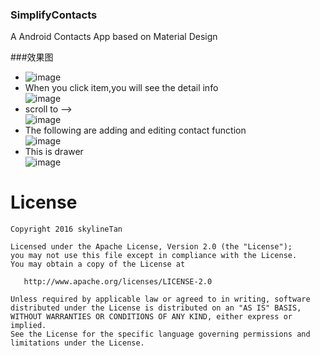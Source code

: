 ### SimplifyContacts
A Android Contacts App based on Material Design

###效果图

 - ![image](https://raw.githubusercontent.com/skylineTan/SimplifyContacts/master/images/img1.png)                      
 - When you click item,you will see the detail info                
![image](https://raw.githubusercontent.com/skylineTan/SimplifyContacts/master/images/img4.png)              
 - scroll to -->               
![image](https://raw.githubusercontent.com/skylineTan/SimplifyContacts/master/images/img5.png)              
 - The following are adding and editing contact function           
![image](https://raw.githubusercontent.com/skylineTan/SimplifyContacts/master/images/img3.png)              
 - This is drawer          
![image](https://raw.githubusercontent.com/skylineTan/SimplifyContacts/master/images/img2.png)              

License
=======

    Copyright 2016 skylineTan

    Licensed under the Apache License, Version 2.0 (the "License");
    you may not use this file except in compliance with the License.
    You may obtain a copy of the License at

       http://www.apache.org/licenses/LICENSE-2.0

    Unless required by applicable law or agreed to in writing, software
    distributed under the License is distributed on an "AS IS" BASIS,
    WITHOUT WARRANTIES OR CONDITIONS OF ANY KIND, either express or implied.
    See the License for the specific language governing permissions and
    limitations under the License.
